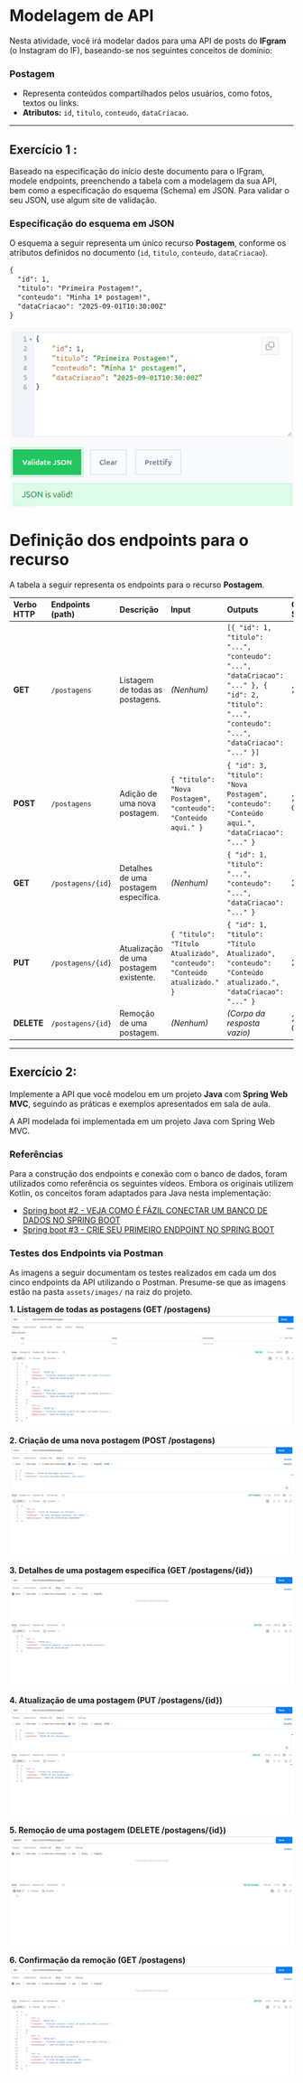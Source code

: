 # Modelagem de API

Nesta atividade, você irá modelar dados para uma API de posts do **IFgram** (o Instagram do IF), baseando-se nos seguintes conceitos de domínio:

### Postagem

* Representa conteúdos compartilhados pelos usuários, como fotos, textos ou links.
* **Atributos:** `id`, `titulo`, `conteudo`, `dataCriacao`.

---



## Exercício 1 : 


Baseado na especificação do início deste documento para o IFgram, modele endpoints, preenchendo a tabela com a modelagem da sua API, bem como a especificação do esquema (Schema) em JSON. Para validar o seu JSON, use algum site de validação.


### Especificação do esquema em JSON

O esquema a seguir representa um único recurso **Postagem**, conforme os atributos definidos no documento (`id`, `titulo`, `conteudo`, `dataCriacao`).

```
{
  "id": 1,
  "titulo": "Primeira Postagem!",
  "conteudo": "Minha 1ª postagem!",
  "dataCriacao": "2025-09-01T10:30:00Z"
}

```

![Validação JSON](assets/images/validadorJSON.png "Captura de tela do validador JSON")

# Definição dos endpoints para o recurso

A tabela a seguir representa os endpoints para o recurso **Postagem**.

| **Verbo HTTP** | **Endpoints (path)** | **Descrição** | **Input** | **Outputs** | **Cód. Sucesso** | **Cód. Falha** |
| :--- | :--- | :--- | :--- | :--- | :--- | :--- |
| **GET** | `/postagens` | Listagem de todas as postagens. | *(Nenhum)* | `[{ "id": 1, "titulo": "...", "conteudo": "...", "dataCriacao": "..." }, { "id": 2, "titulo": "...", "conteudo": "...", "dataCriacao": "..." }]` | 200 OK | 500 Internal Server Error |
| **POST** | `/postagens` | Adição de uma nova postagem. | `{ "titulo": "Nova Postagem", "conteudo": "Conteúdo aqui." }` | `{ "id": 3, "titulo": "Nova Postagem", "conteudo": "Conteúdo aqui.", "dataCriacao": "..." }` | 201 Created | 400 Bad Request |
| **GET** | `/postagens/{id}` | Detalhes de uma postagem específica. | *(Nenhum)* | `{ "id": 1, "titulo": "...", "conteudo": "...", "dataCriacao": "..." }` | 200 OK | 404 Not Found |
| **PUT** | `/postagens/{id}` | Atualização de uma postagem existente. | `{ "titulo": "Título Atualizado", "conteudo": "Conteúdo atualizado." }` | `{ "id": 1, "titulo": "Título Atualizado", "conteudo": "Conteúdo atualizado.", "dataCriacao": "..." }` | 200 OK | 400 Bad Request / 404 Not Found |
| **DELETE** | `/postagens/{id}` | Remoção de uma postagem. | *(Nenhum)* | *(Corpo da resposta vazio)* | 204 No Content | 404 Not Found |

---

## Exercício 2: 

Implemente a API que você modelou em um projeto **Java** com **Spring Web MVC**, seguindo as práticas e exemplos apresentados em sala de aula.

A API modelada foi implementada em um projeto Java com Spring Web MVC.

### Referências

Para a construção dos endpoints e conexão com o banco de dados, foram utilizados como referência os seguintes vídeos. Embora os originais utilizem Kotlin, os conceitos foram adaptados para Java nesta implementação:

-   [Spring boot #2 - VEJA COMO É FÁZIL CONECTAR UM BANCO DE DADOS NO SPRING BOOT](https://www.youtube.com/watch?v=DLMsJrVy07o)
-   [Spring boot #3 - CRIE SEU PRIMEIRO ENDPOINT NO SPRING BOOT](https://www.youtube.com/watch?v=9suzNsWAeps&t=555s)

### Testes dos Endpoints via Postman

As imagens a seguir documentam os testes realizados em cada um dos cinco endpoints da API utilizando o Postman. Presume-se que as imagens estão na pasta `assets/images/` na raiz do projeto.

**1. Listagem de todas as postagens (GET /postagens)**
![GET All](assets/images/01.png)

**2. Criação de uma nova postagem (POST /postagens)**
![POST](assets/images/02.png)

**3. Detalhes de uma postagem específica (GET /postagens/{id})**
![GET by ID](assets/images/03.png)

**4. Atualização de uma postagem (PUT /postagens/{id})**
![PUT](assets/images/04.png)

**5. Remoção de uma postagem (DELETE /postagens/{id})**
![DELETE](assets/images/05.png)

**6. Confirmação da remoção (GET /postagens)**
![GET All After DELETE](assets/images/06.png)





